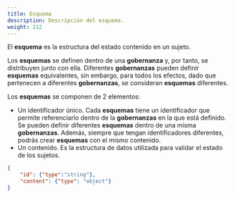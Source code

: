 ```yaml
---
title: Esquema
description: Descripción del esquema.
weight: 212
---
```


El **esquema** es la estructura del estado contenido en un sujeto.

Los **esquemas** se definen dentro de una **gobernanza** y, por tanto, se distribuyen junto con ella. Diferentes **gobernanzas** pueden definir **esquemas** equivalentes, sin embargo, para todos los efectos, dado que pertenecen a diferentes **gobernanzas**, se consideran **esquemas** diferentes.

Los **esquemas** se componen de 2 elementos:
- Un identificador único. Cada **esquemas** tiene un identificador que permite referenciarlo dentro de la **gobernanzas** en la que está definido. Se pueden definir diferentes **esquemas** dentro de una misma **gobernanzas**. Además, siempre que tengan identificadores diferentes, podrás crear **esquemas** con el mismo contenido.
- Un contenido. Es la estructura de datos utilizada para validar el estado de los sujetos.

```json
{
    "id": {"type":"string"},       
    "content": {"type": "object"}  
}

```